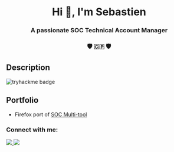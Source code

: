 <h1 align="center">Hi 👋, I'm Sebastien</h1>

<h3 align="center">A passionate SOC Technical Account Manager</h3>
<h3 align="center">🛡️ 🇨🇵 🛡️</h3>

## Description

![tryhackme badge](https://tryhackme-badges.s3.amazonaws.com/3LPR0F350R.png)
<!--![Hack The Box badge](https://www.hackthebox.eu/badge/image/1427459)-->

## Portfolio
- Firefox port of [SOC Multi-tool](https://github.com/zdhenard42/SOC-Multitool)
<h3 align="left">Connect with me:</h3>
<a href="mailto:contactme-github@sebdufourcq.info" target="blank"><img src="https://img.shields.io/badge/ProtonMail-8B89CC?style=for-the-badge&logo=protonmail&logoColor=white">
<a href="https://linkedin.com/in/sebdufourcq" target="blank"><img src="https://img.shields.io/badge/LinkedIn-0077B5?style=for-the-badge&logo=linkedin&logoColor=white"></a>
